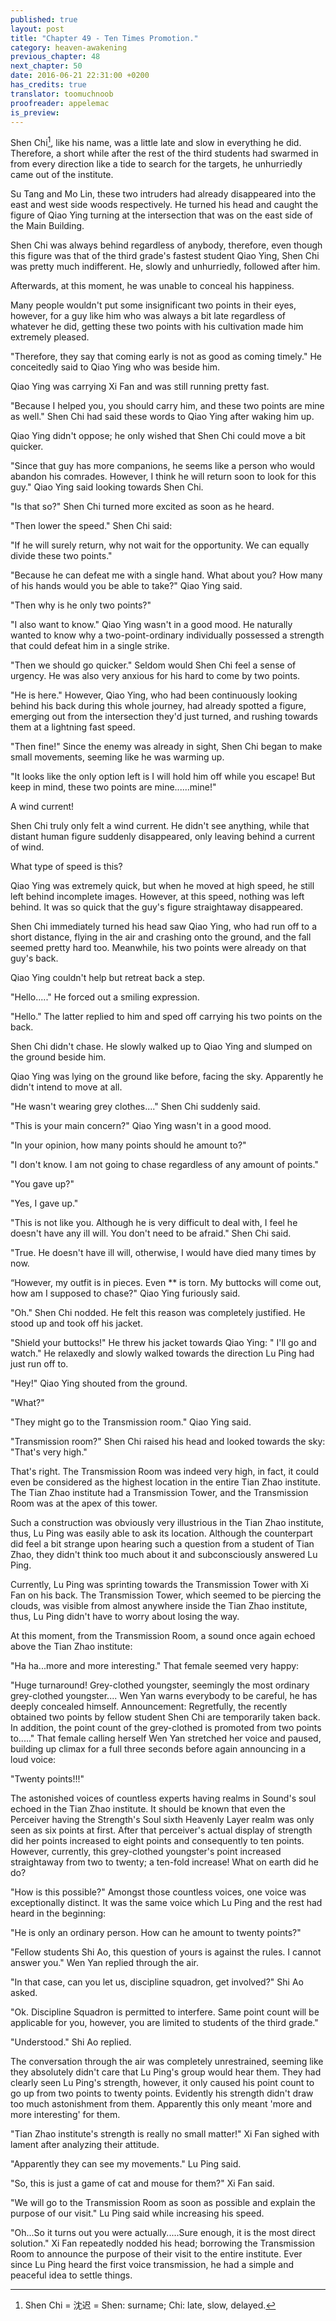 ```yaml
---
published: true
layout: post
title: "Chapter 49 - Ten Times Promotion."
category: heaven-awakening
previous_chapter: 48
next_chapter: 50
date: 2016-06-21 22:31:00 +0200
has_credits: true
translator: toomuchnoob
proofreader: appelemac
is_preview:
---
```

Shen Chi[^1], like his name, was a little late and slow in everything he did. Therefore, a short while after the rest of the third students had swarmed in from every direction like a tide to search for the targets, he unhurriedly came out of the institute.

Su Tang and Mo Lin, these two intruders had already disappeared into the east and west side woods respectively. He turned his head and caught the figure of Qiao Ying turning at the intersection that was on the east side of the Main Building.
<!--more-->

Shen Chi was always behind regardless of anybody, therefore, even though this figure was that of the third grade's fastest student Qiao Ying, Shen Chi was pretty much indifferent. He, slowly and unhurriedly, followed after him.

Afterwards, at this moment, he was unable to conceal his happiness.

Many people wouldn't put some insignificant two points in their eyes, however, for a guy like him who was always a bit late regardless of whatever he did, getting these two points with his cultivation made him extremely pleased.

"Therefore, they say that coming early is not as good as coming timely." He conceitedly said to Qiao Ying who was beside him.

Qiao Ying was carrying Xi Fan and was still running pretty fast.

"Because I helped you, you should carry him, and these two points are mine as well." Shen Chi had said these words to Qiao Ying after waking him up.

Qiao Ying didn't oppose; he only wished that Shen Chi could move a bit quicker.

"Since that guy has more companions, he seems like a person who would abandon his comrades. However, I think he will return soon to look for this guy." Qiao Ying said looking towards Shen Chi.

"Is that so?" Shen Chi turned more excited as soon as he heard.

"Then lower the speed." Shen Chi said:

"If he will surely return, why not wait for the opportunity. We can equally divide these two points."

"Because he can defeat me with a single hand. What about you? How many of his hands would you be able to take?" Qiao Ying said.

"Then why is he only two points?"

"I also want to know." Qiao Ying wasn't in a good mood. He naturally wanted to know why a two-point-ordinary individually possessed a strength that could defeat him in a single strike.

"Then we should go quicker." Seldom would Shen Chi feel a sense of urgency. He was also very anxious for his hard to come by two points.

"He is here." However, Qiao Ying, who had been continuously looking behind his back during this whole journey, had already spotted a figure, emerging out from the intersection they'd just turned, and rushing towards them at a lightning fast speed.

"Then fine!" Since the enemy was already in sight, Shen Chi began to make small movements, seeming like he was warming up.

"It looks like the only option left is I will hold him off while you escape! But keep in mind, these two points are mine......mine!"

A wind current!

Shen Chi truly only felt a wind current. He didn't see anything, while that distant human figure suddenly disappeared, only leaving behind a current of wind.

What type of speed is this?

Qiao Ying was extremely quick, but when he moved at high speed, he still left behind incomplete images. However, at this speed, nothing was left behind. It was so quick that the guy's figure straightaway disappeared.

Shen Chi immediately turned his head saw Qiao Ying, who had run off to a short distance, flying in the air and crashing onto the ground, and the fall seemed pretty hard too. Meanwhile, his two points were already on that guy's back.

Qiao Ying couldn't help but retreat back a step.

"Hello....." He forced out a smiling expression.

"Hello." The latter replied to him and sped off carrying his two points on the back.

Shen Chi didn't chase. He slowly walked up to Qiao Ying and slumped on the ground beside him.

Qiao Ying was lying on the ground like before, facing the sky. Apparently he didn't intend to move at all.

"He wasn't wearing grey clothes...." Shen Chi suddenly said.

"This is your main concern?" Qiao Ying wasn't in a good mood.

"In your opinion, how many points should he amount to?"

"I don't know. I am not going to chase regardless of any amount of points."

"You gave up?"

"Yes, I gave up."

"This is not like you. Although he is very difficult to deal with, I feel he doesn't have any ill will. You don't need to be afraid." Shen Chi said.

"True. He doesn't have ill will, otherwise, I would have died many times by now.

“However, my outfit is in pieces. Even ** is torn. My buttocks will come out, how am I supposed to chase?" Qiao Ying furiously said.

"Oh." Shen Chi nodded. He felt this reason was completely justified. He stood up and took off his jacket.

"Shield your buttocks!" He threw his jacket towards Qiao Ying: " I'll go and watch." He relaxedly and slowly walked towards the direction Lu Ping had just run off to.

"Hey!" Qiao Ying shouted from the ground.

"What?"

"They might go to the Transmission room." Qiao Ying said.

"Transmission room?" Shen Chi raised his head and looked towards the sky: "That's very high."

That's right. The Transmission Room was indeed very high, in fact, it could even be considered as the highest location in the entire Tian Zhao institute. The Tian Zhao institute had a Transmission Tower, and the Transmission Room was at the apex of this tower.

Such a construction was obviously very illustrious in the Tian Zhao institute, thus, Lu Ping was easily able to ask its location. Although the counterpart did feel a bit strange upon hearing such a question from a student of Tian Zhao, they didn't think too much about it and subconsciously answered Lu Ping.

Currently, Lu Ping was sprinting towards the Transmission Tower with Xi Fan on his back. The Transmission Tower, which seemed to be piercing the clouds, was visible from almost anywhere inside the Tian Zhao institute, thus, Lu Ping didn't have to worry about losing the way.

At this moment, from the Transmission Room, a sound once again echoed above the Tian Zhao institute:

"Ha ha...more and more interesting." That female seemed very happy:

"Huge turnaround! Grey-clothed youngster, seemingly the most ordinary grey-clothed youngster.... Wen Yan warns everybody to be careful, he has deeply concealed himself. Announcement: Regretfully, the recently obtained two points by fellow student Shen Chi are temporarily taken back. In addition, the point count of the grey-clothed is promoted from two points to....." That female calling herself Wen Yan stretched her voice and paused, building up climax for a full three seconds before again announcing in a loud voice:

"Twenty points!!!"

The astonished voices of countless experts having realms in Sound's soul echoed in the Tian Zhao institute. It should be known that even the Perceiver having the Strength's Soul sixth Heavenly Layer realm was only seen as six points at first. After that perceiver's actual display of strength did her points increased to eight points and consequently to ten points. However, currently, this grey-clothed youngster's point increased straightaway from two to twenty; a ten-fold increase! What on earth did he do?

"How is this possible?" Amongst those countless voices, one voice was exceptionally distinct. It was the same voice which Lu Ping and the rest had heard in the beginning:

"He is only an ordinary person. How can he amount to twenty points?"

"Fellow students Shi Ao, this question of yours is against the rules. I cannot answer you." Wen Yan replied through the air.

"In that case, can you let us, discipline squadron, get involved?" Shi Ao asked.

"Ok. Discipline Squadron is permitted to interfere. Same point count will be applicable for you, however, you are limited to students of the third grade."

"Understood." Shi Ao replied.

The conversation through the air was completely unrestrained, seeming like they absolutely didn't care that Lu Ping's group would hear them. They had clearly seen Lu Ping's strength, however, it only caused his point count to go up from two points to twenty points. Evidently his strength didn't draw too much astonishment from them. Apparently this only meant 'more and more interesting' for them.

"Tian Zhao institute's strength is really no small matter!" Xi Fan sighed with lament after analyzing their attitude.

"Apparently they can see my movements." Lu Ping said.

"So, this is just a game of cat and mouse for them?" Xi Fan said.

"We will go to the Transmission Room as soon as possible and explain the purpose of our visit." Lu Ping said while increasing his speed.

"Oh...So it turns out you were actually.....Sure enough, it is the most direct solution." Xi Fan repeatedly nodded his head; borrowing the Transmission Room to announce the purpose of their visit to the entire institute. Ever since Lu Ping heard the first voice transmission, he had a simple and peaceful idea to settle things.

[^1]: Shen Chi = 沈迟 = Shen: surname; Chi: late, slow, delayed.
